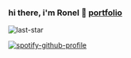 ### hi there, i'm Ronel 👋 [portfolio](https://mojojoj0.github.io/)

![last-star](https://user-images.githubusercontent.com/15316862/151727032-d01b0e66-0bb1-4a28-a900-4a9c879f05ef.gif)

<!--
**MOJOJOJ0/MOJOJOJ0** is a ✨ _special_ ✨ repository because its `README.md` (this file) appears on your GitHub profile.

Here are some ideas to get you started:

- 🔭 I’m currently working on ...
- 🌱 I’m currently learning ...
- 👯 I’m looking to collaborate on ...
- 🤔 I’m looking for help with ...
- 💬 Ask me about ...
- 📫 How to reach me: ...
- 😄 Pronouns: ...
- ⚡ Fun fact: ...
-->


[![spotify-github-profile](https://spotify-github-profile.vercel.app/api/view?uid=ronel.sajan&cover_image=true&theme=default&bar_color=c392c2&bar_color_cover=true)](https://spotify-github-profile.vercel.app/api/view?uid=ronel.sajan&redirect=true)
